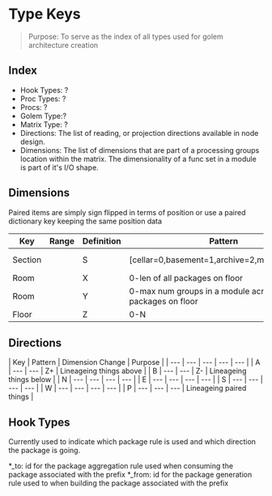 # Type Keys

> Purpose: To serve as the index of all types used for golem architecture creation

## Index

- Hook Types: ?
- Proc Types: ?
- Procs: ?
- Golem Type:?
- Matrix Type: ?
- Directions: The list of reading, or projection directions available in node design.
- Dimensions: The list of dimensions that are part of a processing groups location within the matrix. The dimensionality of a func set in a module is part of it's I/O shape.

## Dimensions

Paired items are simply sign flipped in terms of position or use a paired dictionary key keeping the same position data

| Key | Range | Definition | Pattern | Purpose |
| --- | --- | --- | --- | --- |
| Section||S | [cellar=0,basement=1,archive=2,main=3,attic=4] | f'{package_map[channel_id]}.{indexof(pipeline_id,pipeline_map)}' | cellar,basement,archive,main,attic | allows us to have overlapping package modules which is really useful for some mappings |
| Room||X | 0-len of all packages on floor | package_modules[module_id].index | int | To represent the length of the package in terms of num modules |
| Room||Y | 0-max num groups in a module across all packages on floor | package_modules[module_id].group | int | To represent the width of each module in terms of number of groups |
| Floor||Z | 0-N | group order | int | To represent how groups are locally distributed in terms of stage height/cardinality |

## Directions

| Key | Pattern | Dimension Change | Purpose |
| --- | --- | --- | --- | --- |
| A | --- | --- | Z+ | Lineageing things above |
| B | --- | --- | Z- | Lineageing things below |
| N | --- | --- | --- | --- |
| E | --- | --- | --- | --- |
| S | --- | --- | --- | --- |
| W | --- | --- | --- | --- |
| P | --- | --- | --- | Lineageing paired things |

## Hook Types

Currently used to indicate which package rule is used and which direction the package is going.

*_to: id for the package aggregation rule used when consuming the package associated with the prefix
*_from: id for the package generation rule used to when building the package associated with the prefix